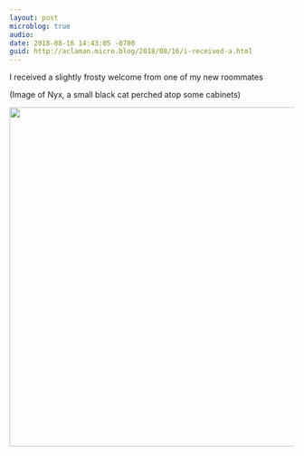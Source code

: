 ```yaml
---
layout: post
microblog: true
audio: 
date: 2018-08-16 14:43:05 -0700
guid: http://aclaman.micro.blog/2018/08/16/i-received-a.html
---
```

I received a slightly frosty welcome from one of my new roommates

(Image of Nyx, a small black cat perched atop some cabinets)

<img src="http://micro.alexclaman.com/uploads/2018/d956aa5d7a.jpg" width="600" height="600" />
